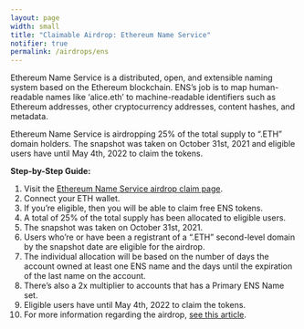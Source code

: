 ```yaml
---
layout: page
width: small
title: "Claimable Airdrop: Ethereum Name Service"
notifier: true
permalink: /airdrops/ens
---
```


Ethereum Name Service is a distributed, open, and extensible naming system based on the Ethereum blockchain. ENS’s job is to map human-readable names like ‘alice.eth’ to machine-readable identifiers such as Ethereum addresses, other cryptocurrency addresses, content hashes, and metadata.

Ethereum Name Service is airdropping 25% of the total supply to “.ETH” domain holders. The snapshot was taken on October 31st, 2021 and eligible users have until May 4th, 2022 to claim the tokens.


**Step-by-Step Guide:**
1. Visit the [Ethereum Name Service airdrop claim page](https://airdrops.io/visit/if92/).
2. Connect your ETH wallet.
3. If you’re eligible, then you will be able to claim free ENS tokens.
4. A total of 25% of the total supply has been allocated to eligible users.
5. The snapshot was taken on October 31st, 2021.
6. Users who’re or have been a registrant of a “.ETH” second-level domain by the snapshot date are eligible for the airdrop.
7. The individual allocation will be based on the number of days the account owned at least one ENS name and the days until the expiration of the last name on the account.
8. There’s also a 2x multiplier to accounts that has a Primary ENS Name set.
9. Eligible users have until May 4th, 2022 to claim the tokens.
10. For more information regarding the airdrop, [see this article](https://airdrops.io/visit/hf92/).